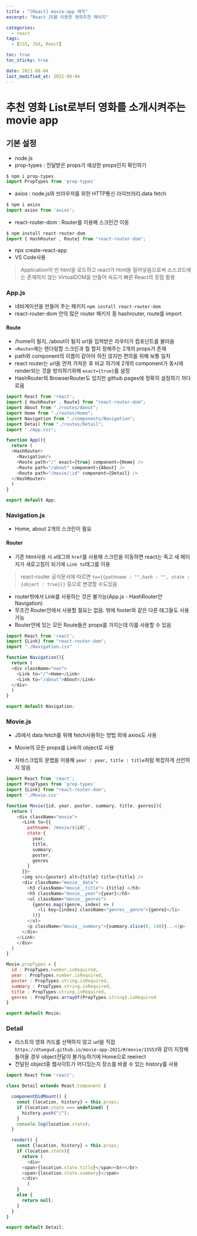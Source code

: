 ```yaml
---
title : "[React] movie-app 제작"
excerpt: "React JS를 이용한 영화추천 페이지"

categories:
  - react
tags:
  - [CSS, JSX, React]

toc: true
toc_sticky: true

date: 2021-08-04
last_modified_at: 2021-08-04
---
```


# 추천 영화 List로부터 영화를 소개시켜주는 movie app

## 기본 설정
- node.js
- prop-types
  : 전달받은 props가 예상한 props인지 확인하기

```js
$ npm i prop-types
import PropTypes from 'prop-types'
```

- axios
  : node.js와 브라우저를 위한 HTTP통신 라이브러리.data fetch

```js
$ npm i axios
import axios from 'axios';
```

- react-router-dom
  : Router를 이용해 스크린간 이동

```js
$ npm install react-router-dom
import { HashRouter , Route} from "react-router-dom";
```

- npx create-react-app
- VS Code사용

> Application이 빈 html을 로드하고 react가 html을 밀어넣음으로써 소스코드에는 존재하지 않는 VirtualDOM을 만들어 속도가 빠른 React의 장점 활용

### App.js

- 네비게이션을 만들어 주는 패키지 `npm install react-router-dom`
- react-router-dom 안의 많은 router 패키지 중 hashrouter, route를 import

#### Route
- /home이 될지, /about이 될지 url을 입력받은 라우터가 컴포넌트를 불러옴 
- `<Route>`에는 렌더링할 스크린과 뭘 할지 정해주는 2개의 props가 존재
- path와 component의 이름이 같아야 하진 않지만 편의를 위해 보통 일치
- react router는 url을 먼저 가져온 후 비교 하기에 2개의 component가 동시에 render되는 것을 방지하기위해 `exact={true}`를 설정
- HashRouter외 BrowserRouter도 있지만 github pages에 정확히 설정하기 까다로움

```js
import React from 'react';
import { HashRouter , Route} from "react-router-dom";
import About from "./routes/About";
import Home from "./routes/Home";
import Navigation from "./components/Navigation";
import Detail from "./routes/Detail";
import "./App.css";

function App(){
  return (
  <HashRouter>
    <Navigation/>
    <Route path="/" exact={true} component={Home} />
    <Route path="/about" component={About} />
    <Route path="/movie/:id" component={Detail} />
  </HashRouter>
  )
}

export default App;
```

### Navigation.js

- Home, about 2개의 스크린이 필요

#### Router

- 기존 html사용 시 `a`태그와 `href`를 사용해 스크린을 이동하면 react는 죽고 새 페이지가 새로고침이 되기에 `Link to`태그를 이용
> react-router 공식문서에 따르면 `to={{pathname : "",hash : "", state : {object : true}}}` 등으로 변경할 수도있음
- router밖에서 Link를 사용하는 것은 불가능(App.js - HashRouter안 Navigation)
- 무조건 Router안에서 사용할 필요는 없음. 밖에 footer와 같은 다른 태그들도 사용가능
- Router안에 있는 모든 Route들은 props를 가지는데 이를 사용할 수 있음

```js
import React from 'react';
import {Link} from "react-router-dom";
import "./Navigation.css"

function Navigation(){
  return (
  <div className="nav">
    <Link to="/">Home</Link>
    <Link to="/about">About</Link>
  </div>
  )
}

export default Navigation;
```

### Movie.js

- JS에서 data fetch를 위해 fetch사용하는 방법 외에 axios도 사용


- Movie의 모든 props를 Link의 object로 사용
- 자바스크립트 문법을 이용해 `year : year, title : title`처럼 복잡하게 선언하지 않음

```js
import React from 'react';
import PropTypes from 'prop-types'
import {Link} from "react-router-dom";
import './Movie.css'

function Movie({id, year, poster, summary, title, genres}){
  return (
    <div className="movie">
      <Link to={{
        pathname:`/movie/${id}`,
        state:{
          year,
          title,
          summary,
          poster,
          genres
        }
      }}>
      <img src={poster} alt={title} title={title} />
      <div className="movie__data">
        <h3 className="movie__title"> {title} </h3>
        <h5 className="movie__year">{year}</h5>
        <ul className="movie__genres">
          {genres.map((genre, index) => (
            <li key={index} className="genres__genre">{genre}</li>
          ))}
        </ul>
        <p className="movie__summary">{summary.slice(0, 140)}...</p>
      </div>
    </Link>
    </div>
  )
}

Movie.propTypes = {
  id : PropTypes.number.isRequired,
  year : PropTypes.number.isRequired,
  poster : PropTypes.string.isRequired,
  summary : PropTypes.string.isRequired,
  title : PropTypes.string.isRequired,
  genres : PropTypes.arrayOf(PropTypes.string).isRequired
}

export default Movie;
```

### Detail
- 리스트의 영화 카드를 선택하지 않고 url을 직접 `https://dtwogud.github.io/movie-app-2021/#/movie/15553`와 같이 지정해 들어올 경우 object전달이 불가능하기에 Home으로 reeirect
- 전달된 object중 웹사이트가 어디있는지 장소를 바꿀 수 있는 history를 사용

```js
import React from 'react';

class Detail extends React.Component {

  componentDidMount() {
    const {location, history} = this.props;
    if (location.state === undefined) {
      history.push("/");
    }
    console.log(location.state);
  }

  render() {
    const {location, history} = this.props;
    if (location.state){
      return (
        <div>
      <span>{location.state.title}</span><br></br>
      <span>{location.state.summary}</span>
      </div>
        )
    }
    else {
      return null;
    }
  }
}

export default Detail;
```